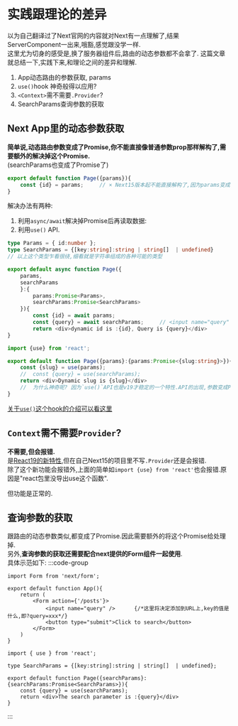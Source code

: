 # 实践跟理论的差异

以为自己翻译过了Next官网的内容就对Next有一点理解了,结果ServerComponent一出来,哦豁,感觉跟没学一样.  
这里尤为切身的感受是,换了服务器组件后,路由的动态参数都不会拿了.
这篇文章就总结一下,实践下来,和理论之间的差异和理解.  

1. App动态路由的参数获取, params
2. `use()`hook 神奇般得以应用?
3.  `<Context>`需不需要`.Provider`?
4. SearchParams查询参数的获取

## Next App里的动态参数获取
**简单说,动态路由参数变成了Promise,你不能直接像普通参数prop那样解构了,需要额外的解决掉这个Promise.**  
(searchParams也变成了Promise了)
```ts
export default function Page({params}){
    const {id} = params;     // × Next15版本起不能直接解构了,因为params变成了一个Promise
} 
```
解决办法有两种:
1. 利用`async/await`解决掉Promise后再读取数据:
2. 利用`use()` API.
```ts {1,2,5,9,10,12,13}
type Params = { id:number };
type SearchParams = {[key:string]:string | string[]  | undefined}
// 以上这个类型乍看很绕,细看就是字符串组成的各种可能的类型

export default async function Page({
    params,
    searchParams
    }:{
        params:Promise<Params>,
        searchParams:Promise<SearchParams>
    }){
        const {id} = await params;
        const {query} = await searchParams;     // <input name="query" />
        return <div>dynamic id is :{id}, Query is {query}</div>
} 
```

```ts
import {use} from 'react';

export default function Page({params}:{params:Promise<{slug:string}>}){
    const {slug} = use(params);
    //  const {query} = use(searchParams);
    return <div>Dynamic slug is {slug}</div>
    //  为什么神奇呢? 因为`use()`API也是v19才稳定的一个特性.API的出现,参数变成Promise,谁先谁后不好说.
}
```
[关于`use()`这个hook的介绍可以看这里](/react/Official-Docs/React/Hooks/use.md)

## `Context`需不需要`Provider`?
**不需要,但会报错.**  
是[React19的新特性](https://react.dev/blog/2024/12/05/react-19#context-as-a-provider),但在自己Next15的项目里不写`.Provider`还是会报错.  
除了这个新功能会报错外,上面的简单如`import {use} from 'react'`也会报错.原因是"react包里没导出use这个函数".  
<div className="text-red-700 font-bold text-3xl">但功能是正常的.</div>

## 查询参数的获取
跟路由的动态参数类似,都变成了Promise.因此需要额外的将这个Promise给处理掉.  
另外,**查询参数的获取还需要配合next提供的Form组件一起使用**.  
具体示范如下:
:::code-group
```tsx [app/page.tsx]
import Form from 'next/form';

export default function App(){
    return (
        <Form action={'/posts'}>
            <input name="query" />      {/*这里将决定添加到URL上,key的值是什么,即?query=xxx*/} 
            <button type="submit">Click to search</button>
        </Form>
    ) 
}
```
```tsx [app/posts/page.tsx]
import { use } from 'react';

type SearchParams = {[key:string]:string | string[]  | undefined};

export default function Page({searchParams}:{searchParams:Promise<SearchParams>}){
    const {query} = use(searchParams);
    return <div>The search parameter is :{query}</div>
}
```
:::
